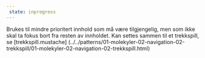 ```yaml
---
 state: inprogress
---
```

Brukes til mindre prioritert innhold som må være tilgjengelig, men som ikke skal ta fokus bort fra resten av innholdet. Kan settes sammen til et trekkspill, se
[trekkspill.mustache] (../../patterns/01-molekyler-02-navigation-02-trekkspill/01-molekyler-02-navigation-02-trekkspill.html)

